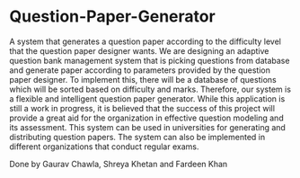 # Question-Paper-Generator


A system that generates a question paper according to the difficulty level that the question paper designer wants. 
We are designing an adaptive question bank management system that is picking questions from database and generate paper according to parameters provided by the question paper designer. 
To implement this, there will be a database of questions which will be sorted based on difficulty and marks. Therefore, our system is a flexible and intelligent question paper generator. 
While this application is still a work in progress, it is believed that the success of this project will provide a great aid for the organization in effective question modeling and its assessment. 
This system can be used in universities for generating and distributing question papers. The system can also be implemented in different organizations that conduct regular exams.


Done by Gaurav Chawla, Shreya Khetan and Fardeen Khan
